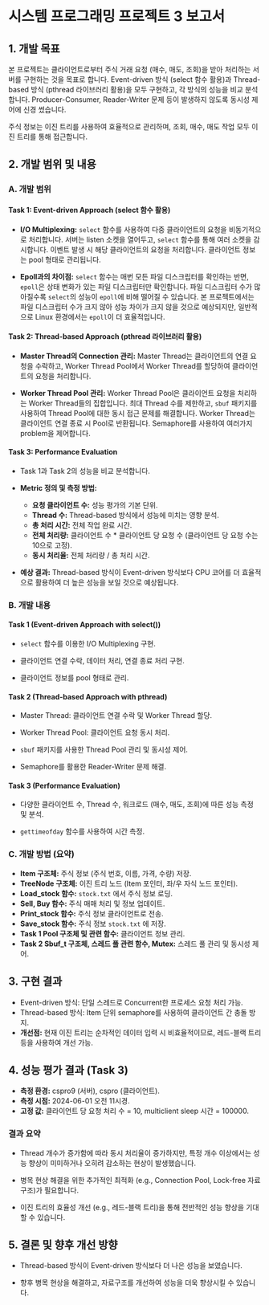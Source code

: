 # 시스템 프로그래밍 프로젝트 3 보고서

## 1. 개발 목표

본 프로젝트는 클라이언트로부터 주식 거래 요청 (매수, 매도, 조회)을 받아 처리하는 서버를 구현하는 것을 목표로 합니다. Event-driven 방식 (select 함수 활용)과 Thread-based 방식 (pthread 라이브러리 활용)을 모두 구현하고, 각 방식의 성능을 비교 분석합니다. Producer-Consumer, Reader-Writer 문제 등이 발생하지 않도록 동시성 제어에 신경 썼습니다.

주식 정보는 이진 트리를 사용하여 효율적으로 관리하며, 조회, 매수, 매도 작업 모두 이진 트리를 통해 접근합니다.

## 2. 개발 범위 및 내용

### A. 개발 범위

#### Task 1: Event-driven Approach (select 함수 활용)

*   **I/O Multiplexing:** `select` 함수를 사용하여 다중 클라이언트의 요청을 비동기적으로 처리합니다. 서버는 listen 소켓을 열어두고, `select` 함수를 통해 여러 소켓을 감시합니다. 이벤트 발생 시 해당 클라이언트의 요청을 처리합니다. 클라이언트 정보는 pool 형태로 관리됩니다.

*   **Epoll과의 차이점:** `select` 함수는 매번 모든 파일 디스크립터를 확인하는 반면, `epoll`은 상태 변화가 있는 파일 디스크립터만 확인합니다. 파일 디스크립터 수가 많아질수록 `select`의 성능이 `epoll`에 비해 떨어질 수 있습니다. 본 프로젝트에서는 파일 디스크립터 수가 크지 않아 성능 차이가 크지 않을 것으로 예상되지만, 일반적으로 Linux 환경에서는 `epoll`이 더 효율적입니다.

#### Task 2: Thread-based Approach (pthread 라이브러리 활용)

*   **Master Thread의 Connection 관리:** Master Thread는 클라이언트의 연결 요청을 수락하고, Worker Thread Pool에서 Worker Thread를 할당하여 클라이언트의 요청을 처리합니다.

*   **Worker Thread Pool 관리:** Worker Thread Pool은 클라이언트 요청을 처리하는 Worker Thread들의 집합입니다. 최대 Thread 수를 제한하고, `sbuf` 패키지를 사용하여 Thread Pool에 대한 동시 접근 문제를 해결합니다. Worker Thread는 클라이언트 연결 종료 시 Pool로 반환됩니다. Semaphore를 사용하여 여러가지 problem을 제어합니다.

#### Task 3: Performance Evaluation

*   Task 1과 Task 2의 성능을 비교 분석합니다.

*   **Metric 정의 및 측정 방법:**

    *   **요청 클라이언트 수:** 성능 평가의 기본 단위.
    *   **Thread 수:** Thread-based 방식에서 성능에 미치는 영향 분석.
    *   **총 처리 시간:** 전체 작업 완료 시간.
    *   **전체 처리량:** 클라이언트 수 \* 클라이언트 당 요청 수 (클라이언트 당 요청 수는 10으로 고정).
    *   **동시 처리율:** 전체 처리량 / 총 처리 시간.

*   **예상 결과:** Thread-based 방식이 Event-driven 방식보다 CPU 코어를 더 효율적으로 활용하여 더 높은 성능을 보일 것으로 예상됩니다.

### B. 개발 내용

#### Task 1 (Event-driven Approach with select())

*   `select` 함수를 이용한 I/O Multiplexing 구현.

*   클라이언트 연결 수락, 데이터 처리, 연결 종료 처리 구현.

*   클라이언트 정보를 pool 형태로 관리.

#### Task 2 (Thread-based Approach with pthread)

*   Master Thread: 클라이언트 연결 수락 및 Worker Thread 할당.

*   Worker Thread Pool: 클라이언트 요청 동시 처리.

*   `sbuf` 패키지를 사용한 Thread Pool 관리 및 동시성 제어.

*   Semaphore를 활용한 Reader-Writer 문제 해결.

#### Task 3 (Performance Evaluation)

*   다양한 클라이언트 수, Thread 수, 워크로드 (매수, 매도, 조회)에 따른 성능 측정 및 분석.

*   `gettimeofday` 함수를 사용하여 시간 측정.

### C. 개발 방법 (요약)

*   **Item 구조체:** 주식 정보 (주식 번호, 이름, 가격, 수량) 저장.
*   **TreeNode 구조체:** 이진 트리 노드 (Item 포인터, 좌/우 자식 노드 포인터).
*   **Load\_stock 함수:** `stock.txt` 에서 주식 정보 로딩.
*   **Sell, Buy 함수:** 주식 매매 처리 및 정보 업데이트.
*   **Print\_stock 함수:** 주식 정보 클라이언트로 전송.
*   **Save\_stock 함수:** 주식 정보 `stock.txt` 에 저장.
*   **Task 1 Pool 구조체 및 관련 함수:** 클라이언트 정보 관리.
*   **Task 2 Sbuf\_t 구조체, 스레드 풀 관련 함수, Mutex:** 스레드 풀 관리 및 동시성 제어.

## 3. 구현 결과

*   Event-driven 방식: 단일 스레드로 Concurrent한 프로세스 요청 처리 가능.
*   Thread-based 방식: Item 단위 semaphore를 사용하여 클라이언트 간 충돌 방지.
*   **개선점:** 현재 이진 트리는 순차적인 데이터 입력 시 비효율적이므로, 레드-블랙 트리 등을 사용하여 개선 가능.

## 4. 성능 평가 결과 (Task 3)

*   **측정 환경:** cspro9 (서버), cspro (클라이언트).
*   **측정 시점:** 2024-06-01 오전 11시경.
*   **고정 값:** 클라이언트 당 요청 처리 수 = 10, multiclient sleep 시간 = 100000.

### 결과 요약

*   Thread 개수가 증가함에 따라 동시 처리율이 증가하지만, 특정 개수 이상에서는 성능 향상이 미미하거나 오히려 감소하는 현상이 발생했습니다.

*   병목 현상 해결을 위한 추가적인 최적화 (e.g., Connection Pool, Lock-free 자료구조)가 필요합니다.

*   이진 트리의 효율성 개선 (e.g., 레드-블랙 트리)을 통해 전반적인 성능 향상을 기대할 수 있습니다.

## 5. 결론 및 향후 개선 방향

*   Thread-based 방식이 Event-driven 방식보다 더 나은 성능을 보였습니다.

*   향후 병목 현상을 해결하고, 자료구조를 개선하여 성능을 더욱 향상시킬 수 있습니다.
